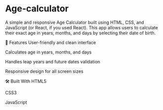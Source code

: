 # Age-calculator
A simple and responsive Age Calculator built using HTML, CSS, and JavaScript (or React, if you used React). This app allows users to calculate their exact age in years, months, and days by selecting their date of birth.

🚀 Features
User-friendly and clean interface

Calculates age in years, months, and days

Handles leap years and future dates validation

Responsive design for all screen sizes

🛠️ Built With
HTML5

CSS3

JavaScript
